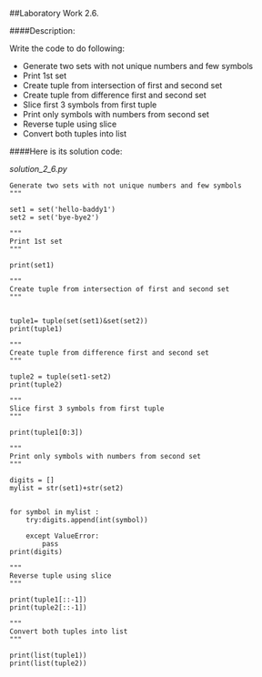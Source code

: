 ##Laboratory Work 2.6.

####Description:

Write the code to do following:

- Generate two sets with not unique numbers and few symbols 
- Print 1st set 
- Create tuple from intersection of first and second set 
- Create tuple from difference first and second set 
- Slice first 3 symbols from first tuple 
- Print only symbols with numbers from second set 
- Reverse tuple using slice 
- Convert both tuples into list 

####Here is its solution code:

*solution_2_6.py*
```"""
Generate two sets with not unique numbers and few symbols
"""

set1 = set('hello-baddy1')
set2 = set('bye-bye2')

"""
Print 1st set
"""

print(set1)

"""
Create tuple from intersection of first and second set
"""


tuple1= tuple(set(set1)&set(set2))
print(tuple1)

"""
Create tuple from difference first and second set
"""

tuple2 = tuple(set1-set2)
print(tuple2)

"""
Slice first 3 symbols from first tuple
"""

print(tuple1[0:3])

"""
Print only symbols with numbers from second set
"""

digits = []
mylist = str(set1)+str(set2)


for symbol in mylist :
    try:digits.append(int(symbol))

    except ValueError:
        pass
print(digits)

"""
Reverse tuple using slice
"""

print(tuple1[::-1])
print(tuple2[::-1])

"""
Convert both tuples into list
"""

print(list(tuple1))
print(list(tuple2))

```